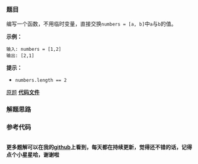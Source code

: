 ### 题目
编写一个函数，不用临时变量，直接交换`numbers = [a, b]`中`a`与`b`的值。

**示例：**

    
    
    输入: numbers = [1,2]
    输出: [2,1]
    

**提示：**

  * `numbers.length == 2`

[原题](https://leetcode-cn.com/problems/swap-numbers-lcci/)    **[代码文件]()**


### 解题思路




### 参考代码

```go


```




**更多题解可以在我的[github](https://github.com/LZH139/leetcode_Go)上看到，每天都在持续更新，觉得还不错的话，记得点个小星星哈，谢谢啦**
